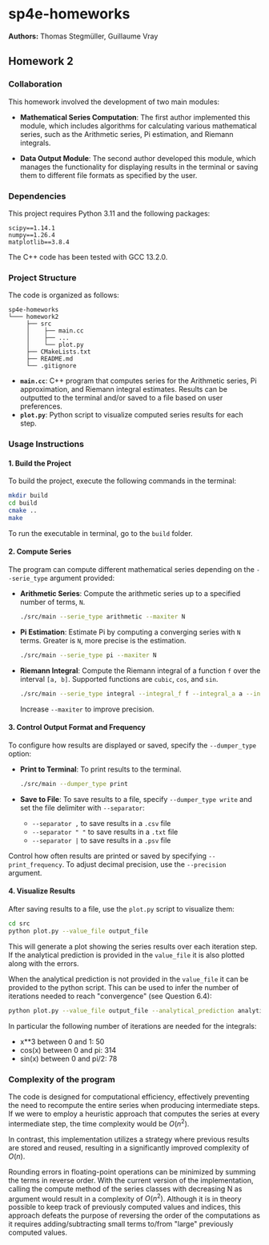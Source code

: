# sp4e-homeworks

**Authors:** Thomas Stegmüller, Guillaume Vray

## Homework 2

### Collaboration

This homework involved the development of two main modules:

- **Mathematical Series Computation**: The first author implemented this module, which includes algorithms for calculating various mathematical series, such as the Arithmetic series, Pi estimation, and Riemann integrals.

- **Data Output Module**: The second author developed this module, which manages the functionality for displaying results in the terminal or saving them to different file formats as specified by the user.

### Dependencies

This project requires Python 3.11 and the following packages:

```plaintext
scipy==1.14.1
numpy==1.26.4
matplotlib==3.8.4
```

The C++ code has been tested with GCC 13.2.0.

### Project Structure

The code is organized as follows:

```plaintext
sp4e-homeworks
└─── homework2
     ├── src
     │    ├── main.cc
     │    ├── ...
     │    └── plot.py
     ├── CMakeLists.txt
     ├── README.md
     └── .gitignore
```

- **`main.cc`**: C++ program that computes series for the Arithmetic series, Pi approximation, and Riemann integral estimates. Results can be outputted to the terminal and/or saved to a file based on user preferences.
- **`plot.py`**: Python script to visualize computed series results for each step.

### Usage Instructions

#### 1. Build the Project

To build the project, execute the following commands in the terminal:

```bash
mkdir build
cd build
cmake ..
make
```
To run the executable in terminal, go to the `build` folder.

#### 2. Compute Series

The program can compute different mathematical series depending on the `--serie_type` argument provided:

- **Arithmetic Series**: Compute the arithmetic series up to a specified number of terms, `N`.

    ```bash
    ./src/main --serie_type arithmetic --maxiter N
    ```

- **Pi Estimation**: Estimate Pi by computing a converging series with `N` terms. Greater is `N`, more precise is the estimation.

    ```bash
    ./src/main --serie_type pi --maxiter N
    ```

- **Riemann Integral**: Compute the Riemann integral of a function `f` over the interval `[a, b]`. Supported functions are `cubic`, `cos`, and `sin`.

    ```bash
    ./src/main --serie_type integral --integral_f f --integral_a a --integral_b b --maxiter N
    ```

    Increase `--maxiter` to improve precision.

#### 3. Control Output Format and Frequency

To configure how results are displayed or saved, specify the `--dumper_type` option:

- **Print to Terminal**: To print results to the terminal.

    ```bash
    ./src/main --dumper_type print
    ```

- **Save to File**: To save results to a file, specify `--dumper_type write` and set the file delimiter with `--separator`:
    - `--separator ,` to save results in a `.csv` file
    - `--separator " "` to save results in a `.txt` file
    - `--separator |` to save results in a `.psv` file

Control how often results are printed or saved by specifying `--print_frequency`. To adjust decimal precision, use the `--precision` argument.

#### 4. Visualize Results

After saving results to a file, use the `plot.py` script to visualize them:

```bash
cd src
python plot.py --value_file output_file
```

This will generate a plot showing the series results over each iteration step. If the analytical prediction
is provided in the `value_file` it is also plotted along with the errors.

When the analytical prediction is not provided in the `value_file` it can be provided to the python script.
This can be used to infer the number of iterations needed to reach "convergence" (see Question 6.4):


```bash
python plot.py --value_file output_file --analytical_prediction analytical_prediction
```

In particular the following number of iterations are needed for the integrals:

- x**3 between 0 and 1: 50
- cos(x) between 0 and pi: 314 
- sin(x) between 0 and pi/2: 78

### Complexity of the program

The code is designed for computational efficiency, effectively preventing the need to recompute the entire series when producing intermediate steps. If we were to employ a heuristic approach that computes the series at every intermediate step, the time complexity would be $O(n^2)$.

In contrast, this implementation utilizes a strategy where previous results are stored and reused, resulting in a significantly improved complexity of $O(n)$.


Rounding errors in floating-point operations can be minimized by summing the terms in reverse order. With the current version of the implementation, calling the compute method of the series classes with decreasing N as argument would result in a complexity of $O(n^2)$. Although it is in theory possible to keep track of previously computed values and indices, this approach defeats the purpose of reversing the order of the computations as it requires adding/subtracting small terms to/from "large" previously computed values.